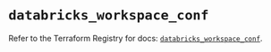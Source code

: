 # `databricks_workspace_conf`

Refer to the Terraform Registry for docs: [`databricks_workspace_conf`](https://registry.terraform.io/providers/databricks/databricks/1.48.0/docs/resources/workspace_conf).
